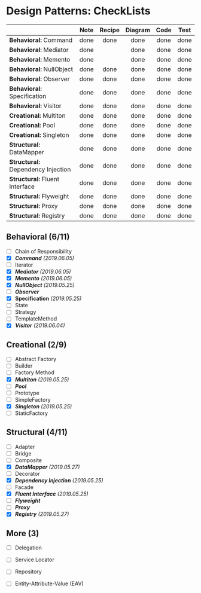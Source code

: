# Design Patterns: CheckLists

| | Note | Recipe | Diagram | Code | Test
--- | :---:| :---:| :---: | :---:| :---:|
**Behavioral:** Command | done | done | done | done | done
**Behavioral:** Mediator | done |  | done | done | done
**Behavioral:** Memento | done | | done | done | done
**Behavioral:** NullObject | done | done | done | done | done
**Behavioral:** Observer | done | done | done | done | done 
**Behavioral:** Specification | done | done | done | done | done 
**Behavioral:** Visitor | done | done | done | done | done 
**Creational:** Multiton | done | done | done | done | done
**Creational:** Pool | done | done | done | done | done 
**Creational:** Singleton | done | done | done | done | done
**Structural:** DataMapper | done | done | done | done | done 
**Structural:** Dependency Injection | done | done | done | done | done 
**Structural:** Fluent Interface | done | done | done | done | done
**Structural:** Flyweight | done | done | done | done | done
**Structural:** Proxy | done | done | done | done | done 
**Structural:** Registry | done | done | done | done | done

## Behavioral (6/11)

- [ ] Chain of Responsibility
- [x] **_Command_** _(2019.06.05)_
- [ ] Iterator
- [x] **_Mediator_** _(2019.06.05)_
- [x] **_Memento_** _(2019.06.05)_
- [x] **_NullObject_** _(2019.05.25)_ 
- [ ] **_Observer_** 
- [x] **Specification** _(2019.05.25)_  
- [ ] State
- [ ] Strategy
- [ ] TemplateMethod
- [x] **_Visitor_** _(2019.06.04)_ 

## Creational (2/9)

- [ ] Abstract Factory
- [ ] Builder
- [ ] Factory Method
- [x] **_Multiton_** _(2019.05.25)_ 
- [ ] **_Pool_** 
- [ ] Prototype
- [ ] SimpleFactory
- [x] **_Singleton_** _(2019.05.25)_  
- [ ] StaticFactory

## Structural (4/11)

- [ ] Adapter
- [ ] Bridge
- [ ] Composite
- [x] **_DataMapper_** _(2019.05.27)_ 
- [ ] Decorator
- [x] **_Dependency Injection_** _(2019.05.25)_ 
- [ ] Facade
- [x] **_Fluent Interface_** _(2019.05.25)_  
- [ ] **_Flyweight_** 
- [ ] **_Proxy_** 
- [x] **_Registry_** _(2019.05.27)_ 

## More (3)

- [ ] Delegation
- [ ] Service Locator
- [ ] Repository
- [ ] Entity-Attribute-Value (EAV)



